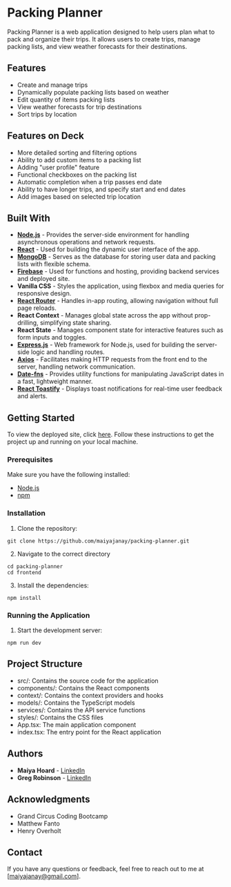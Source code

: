 # Packing Planner

Packing Planner is a web application designed to help users plan what to pack and organize their trips. It allows users to create trips, manage packing lists, and view weather forecasts for their destinations.

## Features

* Create and manage trips
* Dynamically populate packing lists based on weather
* Edit quantity of items packing lists
* View weather forecasts for trip destinations
* Sort trips by location

## Features on Deck

* More detailed sorting and filtering options
* Ability to add custom items to a packing list
* Adding "user profile" feature
* Functional checkboxes on the packing list
* Automatic completion when a trip passes end date
* Ability to have longer trips, and specify start and end dates
* Add images based on selected trip location

## Built With

* [**Node.js**](https://nodejs.org/en) - Provides the server-side environment for handling asynchronous operations and network requests.
* [**React**](https://react.dev/) - Used for building the dynamic user interface of the app.
* [**MongoDB**](https://www.mongodb.com/) - Serves as the database for storing user data and packing lists with flexible schema.
* [**Firebase**](https://firebase.google.com/) - Used for functions and hosting, providing backend services and deployed site.
* **Vanilla CSS** - Styles the application, using flexbox and media queries for responsive design.
* [**React Router**](https://reactrouter.com/) - Handles in-app routing, allowing navigation without full page reloads.
* **React Context** - Manages global state across the app without prop-drilling, simplifying state sharing.
* **React State** - Manages component state for interactive features such as form inputs and toggles.
* [**Express.js**](https://expressjs.com/) - Web framework for Node.js, used for building the server-side logic and handling routes.
* [**Axios**](https://axios-http.com/docs/intro) - Facilitates making HTTP requests from the front end to the server, handling network communication.
* [**Date-fns**](https://date-fns.org/) - Provides utility functions for manipulating JavaScript dates in a fast, lightweight manner.
* [**React Toastify**](https://www.npmjs.com/package/react-toastify) - Displays toast notifications for real-time user feedback and alerts.

## Getting Started

To view the deployed site, click [here](https://gc-packing-planner.web.app/).
Follow these instructions to get the project up and running on your local machine.

### Prerequisites

Make sure you have the following installed:

* [Node.js](https://nodejs.org/)
* [npm](https://www.npmjs.com/)

### Installation

1. Clone the repository:

```
git clone https://github.com/maiyajanay/packing-planner.git
```

2. Navigate to the correct directory

```
cd packing-planner
cd frontend
```

3. Install the dependencies:

```
npm install
```

### Running the Application

1. Start the development server:

```
npm run dev
```

## Project Structure
* src/: Contains the source code for the application
* components/: Contains the React components
* context/: Contains the context providers and hooks
* models/: Contains the TypeScript models
* services/: Contains the API service functions
* styles/: Contains the CSS files
* App.tsx: The main application component
* index.tsx: The entry point for the React application

## Authors

* **Maiya Hoard** - [LinkedIn](https://www.linkedin.com/in/maiyahoard/)
* **Greg Robinson** - [LinkedIn](https://www.linkedin.com/in/gregory-robinson79/)

## Acknowledgments

* Grand Circus Coding Bootcamp
* Matthew Fanto
* Henry Overholt

## Contact
If you have any questions or feedback, feel free to reach out to me at [maiyajanay@gmail.com].
